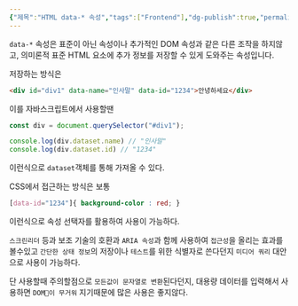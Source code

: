 ```yaml
---
{"제목":"HTML data-* 속성","tags":["Frontend"],"dg-publish":true,"permalink":"/공부/Frontend/HTML data-* 속성/","dgPassFrontmatter":true}
---
```


`data-*` 속성은 표준이 아닌 속성이나 추가적인 DOM 속성과 같은 다른 조작을 하지않고, 의미론적 표준 HTML 요소에 추가 정보를 저장할 수 있게 도와주는 속성입니다.

저장하는 방식은
```html
<div id="div1" data-name="인사말" data-id="1234">안녕하세요</div>
```

이를 자바스크립트에서 사용할땐

```js
const div = document.querySelector("#div1");

console.log(div.dataset.name) // "인사말"
console.log(div.dataset.id) // "1234"
```

이런식으로 `dataset`객체를 통해 가져올 수 있다.

CSS에서 접근하는 방식은 보통

```css
[data-id="1234"]{ background-color : red; }
```

이런식으로 속성 선택자를 활용하여 사용이 가능하다.

`스크린리더` 등과 보조 기술의 호환과 `ARIA 속성`과 함께 사용하여 `접근성`을 올리는 효과를 볼수있고 `간단한 상태 정보`의 저장이나 `테스트`를 위한 식별자로 쓴다던지 `미디어 쿼리` 대안으로 사용이 가능하다.

단 사용할때 주의할점으로 `모든값이 문자열로 변환`된다던지, 대용량 데이터를 입력해서 사용하면 `DOM이 무거워` 지기때문에 많은 사용은 좋지않다.


